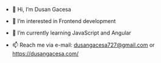 - 👋 Hi, I’m Dusan Gacesa
- 👀 I’m interested in Frontend development
- 🌱 I’m currently learning JavaScript and Angular

- 📫 Reach me via e-mail: dusangacesa727@gmail.com or https://dusangacesa.com/

<!---
Dusan1234-code/Dusan1234-code is a ✨ special ✨ repository because its `README.md` (this file) appears on your GitHub profile.
You can click the Preview link to take a look at your changes.
--->
